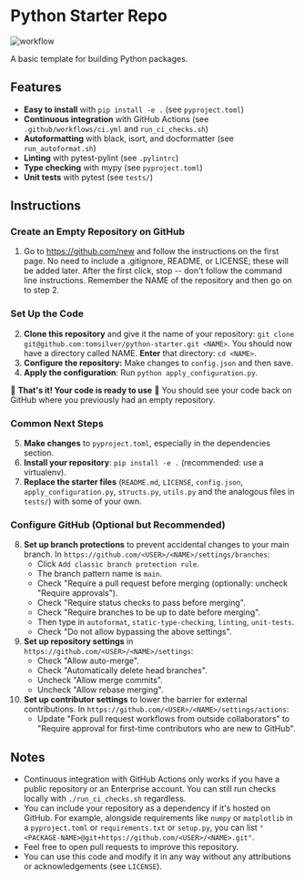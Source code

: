 # Python Starter Repo

![workflow](https://github.com/tomsilver/python-starter/actions/workflows/ci.yml/badge.svg)

A basic template for building Python packages.

## Features
- **Easy to install** with `pip install -e .` (see `pyproject.toml`)
- **Continuous integration** with GitHub Actions (see `.github/workflows/ci.yml` and `run_ci_checks.sh`)
- **Autoformatting** with black, isort, and docformatter (see `run_autoformat.sh`)
- **Linting** with pytest-pylint (see `.pylintrc`)
- **Type checking** with mypy (see `pyproject.toml`)
- **Unit tests** with pytest (see `tests/`)

## Instructions

### Create an Empty Repository on GitHub
1. Go to https://github.com/new and follow the instructions on the first page. No need to include a .gitignore, README, or LICENSE; these will be added later. After the first click, stop -- don't follow the command line instructions. Remember the NAME of the repository and then go on to step 2.

### Set Up the Code
2. **Clone this repository** and give it the name of your repository: `git clone git@github.com:tomsilver/python-starter.git <NAME>`. You should now have a directory called NAME. **Enter** that directory: `cd <NAME>`.
3. **Configure the repository:** Make changes to `config.json` and then save.
4. **Apply the configuration**: Run `python apply_configuration.py`.

:tada: **That's it! Your code is ready to use** :tada: You should see your code back on GitHub where you previously had an empty repository.

### Common Next Steps
5. **Make changes** to `pyproject.toml`, especially in the dependencies section.
6. **Install your repository**: `pip install -e .` (recommended: use a virtualenv).
7. **Replace the starter files** (`README.md`, `LICENSE`, `config.json`, `apply_configuration.py`, `structs.py`, `utils.py` and the analogous files in `tests/`) with some of your own.

### Configure GitHub (Optional but Recommended)
8. **Set up branch protections** to prevent accidental changes to your main branch. In `https://github.com/<USER>/<NAME>/settings/branches`:
    - Click `Add classic branch protection rule`.
    - The branch pattern name is `main`.
    - Check "Require a pull request before merging (optionally: uncheck "Require approvals").
    - Check "Require status checks to pass before merging".
    - Check "Require branches to be up to date before merging".
    - Then type in `autoformat`, `static-type-checking`, `linting`, `unit-tests`.
    - Check "Do not allow bypassing the above settings".
9. **Set up repository settings** in `https://github.com/<USER>/<NAME>/settings`:
    - Check "Allow auto-merge".
    - Check "Automatically delete head branches".
    - Uncheck "Allow merge commits".
    - Uncheck "Allow rebase merging".
10. **Set up contributor settings** to lower the barrier for external contributions. In `https://github.com/<USER>/<NAME>/settings/actions`:
    - Update "Fork pull request workflows from outside collaborators" to "Require approval for first-time contributors who are new to GitHub".


## Notes
- Continuous integration with GitHub Actions only works if you have a public repository or an Enterprise account. You can still run checks locally with `./run_ci_checks.sh` regardless.
- You can include your repository as a dependency if it's hosted on GitHub. For example, alongside requirements like `numpy` or `matplotlib` in a `pyproject.toml` or `requirements.txt` or `setup.py`, you can list `"<PACKAGE-NAME>@git+https://github.com/<USER>/<NAME>.git"`.
- Feel free to open pull requests to improve this repository.
- You can use this code and modify it in any way without any attributions or acknowledgements (see `LICENSE`).

